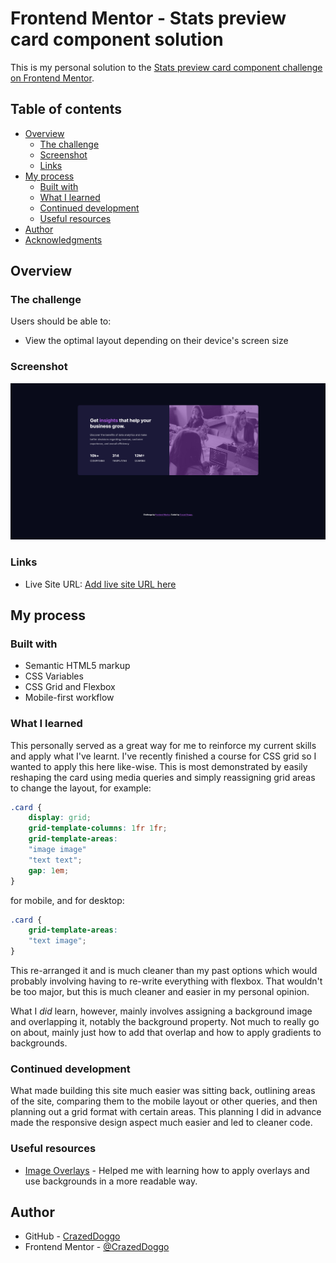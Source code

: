 # Frontend Mentor - Stats preview card component solution

This is my personal solution to the [Stats preview card component challenge on Frontend Mentor](https://www.frontendmentor.io/challenges/stats-preview-card-component-8JqbgoU62).

## Table of contents

- [Overview](#overview)
  - [The challenge](#the-challenge)
  - [Screenshot](#screenshot)
  - [Links](#links)
- [My process](#my-process)
  - [Built with](#built-with)
  - [What I learned](#what-i-learned)
  - [Continued development](#continued-development)
  - [Useful resources](#useful-resources)
- [Author](#author)
- [Acknowledgments](#acknowledgments)

## Overview

### The challenge

Users should be able to:

- View the optimal layout depending on their device's screen size

### Screenshot

![My site](design/finished-card.png)

### Links

- Live Site URL: [Add live site URL here](https://your-live-site-url.com)

## My process

### Built with

- Semantic HTML5 markup
- CSS Variables
- CSS Grid and Flexbox
- Mobile-first workflow

### What I learned

This personally served as a great way for me to reinforce my current skills and apply what I've learnt. I've recently finished a course for CSS grid so I wanted to apply this here like-wise. This is most demonstrated by easily reshaping the card using media queries and simply reassigning grid areas to change the layout, for example:

```css
.card {
    display: grid;
    grid-template-columns: 1fr 1fr;
    grid-template-areas: 
    "image image"
    "text text";
    gap: 1em;
}
```
for mobile, and for desktop:
```css
.card {
    grid-template-areas: 
    "text image";
}
```

This re-arranged it and is much cleaner than my past options which would probably involving having to re-write everything with flexbox. That wouldn't be too major, but this is much cleaner and easier in my personal opinion.

What I *did* learn, however, mainly involves assigning a background image and overlapping it, notably the background property. Not much to really go on about, mainly just how to add that overlap and how to apply gradients to backgrounds.

### Continued development

What made building this site much easier was sitting back, outlining areas of the site, comparing them to the mobile layout or other queries, and then planning out a grid format with certain areas. This planning I did in advance made the responsive design aspect much easier and led to cleaner code.

### Useful resources

- [Image Overlays](https://dev.to/ellen_dev/two-ways-to-achieve-an-image-colour-overlay-with-css-eio) - Helped me with learning how to apply overlays and use backgrounds in a more readable way.

## Author

- GitHub - [CrazedDoggo](https://github.com/CrazedDoggo)
- Frontend Mentor - [@CrazedDoggo](https://www.frontendmentor.io/profile/CrazedDoggo)